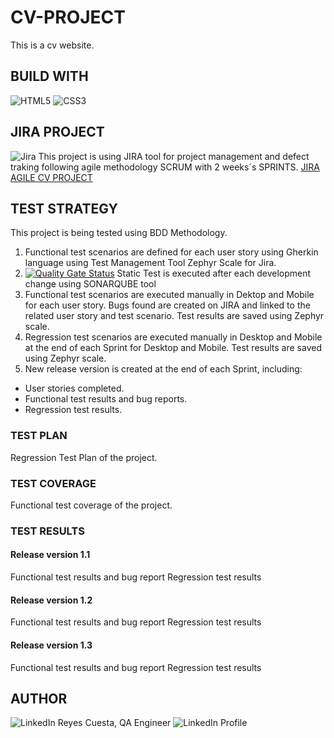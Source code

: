 # CV-PROJECT
This is a cv website.

## BUILD WITH
![HTML5](https://img.shields.io/badge/html5-%23E34F26.svg?style=for-the-badge&logo=html5&logoColor=white)
![CSS3](https://img.shields.io/badge/css3-%231572B6.svg?style=for-the-badge&logo=css3&logoColor=white)
## JIRA PROJECT
![Jira](https://img.shields.io/badge/jira-%230A0FFF.svg?style=for-the-badge&logo=jira&logoColor=white)
This project is using JIRA tool for project management and defect traking following agile methodology SCRUM with 2 weeks´s SPRINTS.
[JIRA AGILE CV PROJECT](https://bootcampqareyes.atlassian.net/jira/software/projects/CVP/boards/1)

## TEST STRATEGY
This project is being tested using BDD Methodology. 
1. Functional test scenarios are defined for each user story using Gherkin language using Test Management Tool Zephyr Scale for Jira.
2. [![Quality Gate Status](https://sonarcloud.io/api/project_badges/measure?project=Bootcamp-QA_CV-PROJECT&metric=alert_status)](https://sonarcloud.io/summary/new_code?id=Bootcamp-QA_CV-PROJECT) Static Test is executed after each development change using SONARQUBE tool 
3. Functional test scenarios are executed manually in Dektop and Mobile for each user story. Bugs found are created on JIRA and linked to the related user story and test scenario. Test results are saved using Zephyr scale.
4. Regression test scenarios are executed manually in Desktop and Mobile at the end of each Sprint for Desktop and Mobile. Test results are saved using Zephyr scale.
5. New release version is created at the end of each Sprint, including:
- User stories completed.
- Functional test results and bug reports.
- Regression test results.

 
### TEST PLAN
Regression Test Plan of the project.

### TEST COVERAGE
Functional test coverage of the project.

### TEST RESULTS
#### Release version 1.1
Functional test results and bug report
Regression test results

#### Release version 1.2
Functional test results and bug report
Regression test results

#### Release version 1.3
Functional test results and bug report
Regression test results

## AUTHOR
![LinkedIn](https://img.shields.io/badge/linkedin-%230077B5.svg?style=for-the-badge&logo=linkedin&logoColor=white) Reyes Cuesta, QA Engineer
![LinkedIn Profile](https://www.linkedin.com/in/reyescuesta)
